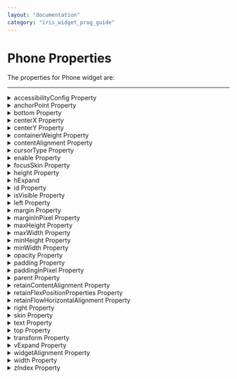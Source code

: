 ```yaml
---
layout: "documentation"
category: "iris_widget_prog_guide"
---
```

                                


Phone Properties
================

The properties for Phone widget are:

* * *


<details close markdown="block"><summary>accessibilityConfig Property</summary>

* * *

Enables you to control accessibility behavior and alternative text for the widget.

For more information on using accessibility features in your app, see the [Accessibility]({{ site.baseurl }}/docs/documentation/Iris/iris_user_guide/Content/Accessibility_Overview.html) appendix in the Volt MX IrisUser Guide.

<b>Syntax</b>

{% highlight VoltMx %}
accessibilityConfig
{% endhighlight %}

<b>Type</b>

Object

<b>Read/Write</b>

Read + Write

<b>Remarks</b>

*   The accessibilityConfig property is enabled for all the widgets which are supported under the Flex Layout.

> **_Note:_** From Volt MX Iris V9 SP2 GA version, you can provide i18n keys as values to all the attributes used inside the `accessibilityConfig` property. Values provided in the i18n keys take precedence over values provided in `a11yLabel`, `a11yValue`, and `a11yHint` fields.

The accessibilityConfig property is a JavaScript object which can contain the following key-value pairs.

  
| Key | Type | Description | ARIA Equivalent |
| --- | --- | --- | --- |
| a11yIndex | Integer with no floating or decimal number. | This is an optional parameter. Specifies the order in which the widgets are focused on a screen. | For all widgets, this parameter maps to the `aria-index`, `index`, or `taborder` properties. |
| a11yLabel | String | This is an optional parameter. Specifies alternate text to identify the widget. Generally the label should be the text that is displayed on the screen. | For all widgets, this parameter maps to the `aria-labelledby` property of ARIA in HTML. > **_Note:_** For the Image widget, this parameter maps to the **alt** attribute of ARIA in HTML. |
| a11yValue | String | This is an optional parameter. Specifies the descriptive text that explains the action associated with the widget. On the Android platform, the text specified for a11yValue is prefixed to the a11yHint. | This parameter is similar to the a11yLabel parameter. If the a11yValue is defined, the value of a11yValue is appended to the value of a11yLabel. These values are separated by a space. |
| a11yHint | String | This is an optional parameter. Specifies the descriptive text that explains the action associated with the widget. On the Android platform, the text specified for a11yValue is prefixed to the a11yHint. | For all widgets, this parameter maps to the `aria-describedby` property of ARIA in HTML. |
| a11yHidden | Boolean | This is an optional parameter. Specifies if the widget should be ignored by assistive technology. The default option is set to _false_. This option is supported on iOS 5.0 and above, Android 4.1 and above, and SPA | For all widgets, this parameter maps to the `aria-hidden` property of ARIA in HTML. |
| a11yARIA | Object | This is an optional parameter. For each widget, the key and value provided in this object are added as the attribute and value of the HTML tags respectively. Any values provided for attributes such as `aria-labelledby` and `aria-describedby` using this attribute, takes precedence over values given in `a11yLabel` and `a11yHint` fields. When a widget is provided with the following key value pair or attribute using the a11yARIA object, the tabIndex of the widget is automatically appended as zero.`{"role": "main"}``aria-label` | This parameter is only available on the Desktop Web platform. |

Android limitations

*   If the results of the concatenation of a11y fields result in an empty string, then `accessibilityConfig` is ignored and the text that is on widget is read out.
*   The soft keypad does not gain accessibility focus during the right/left swipe gesture when the keypad appears.

SPA/Desktop Web limitations

*   When `accessibilityConfig` property is configured for any widget, the `tabIndex` attribute is added automatically to the `accessibilityConfig` property.
*   The behavior of accessibility depends on the Web browser, Web browser version, Voice Over Assistant, and Voice Over Assistant version.
*   Currently SPA/Desktop web applications support only a few ARIA tags. To achieve more accessibility features, use the attribute a11yARIA. The corresponding tags will be added to the DOM as per these configurations.

<b>Example 1</b>

This example uses the button widget, but the principle remains the same for all widgets that have an accessibilityConfig property.

{% highlight VoltMx %}//This is a generic property that is applicable for various widgets.
//Here, we have shown how to use the accessibilityConfig Property for button widget.
/*You need to make a corresponding use of the accessibilityConfig property for other applicable widgets.*/

Form1.myButton.accessibilityConfig = {
    "a11yLabel": "Label",
    "a11yValue": "Value",
    "a11yHint": "Hint"    
};
{% endhighlight %}

<b>Example 2</b> 

This example uses the button widget to implement internationalization in `accessibilityConfig` property, but the principle remains the same for all widgets.

{% highlight VoltMx %}/*Sample code to implement internationalization in accessibilityConfig property in Native platform.*/

Form1.myButton.accessibilityConfig = {
    "a11yLabel": voltmx.i18n.getLocalizedString("key1")     
};  
/*Sample code to implement internationalization in accessibilityConfig property in Desktop Web platform.*/

Form1.myButton.accessibilityConfig = {
    "a11yLabel": "voltmx.i18n.getLocalizedString(\"key3\")"
};
{% endhighlight %}

<b>Platform Availability</b>

*   Available in the IDE
*   iOS, Android, SPA, and Desktop Web

* * *

</details>
<details close markdown="block"><summary>anchorPoint Property</summary>

* * *

Specifies the anchor point of the widget bounds rectangle using the widget's coordinate space.

<b>Syntax</b>

{% highlight VoltMx %}
anchorPoint
{% endhighlight %}

<b>Type</b>

JSObject

<b>Read/Write</b>

Read + Write

<b>Remarks</b>

The value for this property is a JavaScript dictionary object with the keys "x" and "y". The values for the "x" and "y" keys are floating-point numbers ranging from 0 to 1. All geometric manipulations to the widget occur about the specified point. For example, applying a rotation transform to a widget with the default anchor point causes the widget to rotate around its center.

The default value for this property is center ( {"x":0.5, "y":0.5} ), that represents the center of the widgets bounds rectangle. The behavior is undefined if the values are outside the range zero (0) to one (1).

<b>Example</b>

{% highlight VoltMx %}Form1.widget1.anchorPoint = {
    "x": 0.5,
    "y": 0.5
};
{% endhighlight %}

<b>Platform Availability</b>

*   iOS, Android, Windows, and SPA

* * *

</details>
<details close markdown="block"><summary>bottom Property</summary>

* * *

This property determines the bottom edge of the widget and is measured from the bottom bounds of the parent container.

The bottom property determines the position of the bottom edge of the widget’s bounding box. The value may be set using DP (Device Independent Pixels), Percentage, or Pixels. In freeform layout, the distance is measured from the bottom edge of the parent container. In flow-vertical layout, the value is ignored. In flow-horizontal layout, the value is ignored.

The bottom property is used only if the Height property is not provided.

<b>Syntax</b>

{% highlight VoltMx %}
bottom
{% endhighlight %}

<b>Type</b>

String

<b>Read/Write</b>

Read + Write

<b>Remarks</b>

The property determines the bottom edge of the widget and is measured from the bottom bounds of the parent container.

If the layoutType is set as voltmx.flex.FLOW\_VERTICAL, the bottom property is measured from the top edge of bottom sibling widget. The vertical space between two widgets is measured from bottom of the top sibling widget and the top of the bottom sibling widget.

<b>Example</b>

{% highlight VoltMx %}//Sample code to set the bottom property for widgets by using DP, Percentage and Pixels.
frmHome.widgetID.bottom = "50dp";

frmHome.widgetID.bottom = "10%";

frmHome.widgetID.bottom = "10px";
{% endhighlight %}

<b>Platform Availability</b>

*   Available in the IDE
*   iOS, Android, Windows, SPA , and Desktop Web

* * *

</details>
<details close markdown="block"><summary>centerX Property</summary>

* * *

This property determines the center of a widget measured from the left bounds of the parent container.

The centerX property determines the horizontal center of the widget’s bounding box. The value may be set using DP (Device Independent Pixels), Percentage, or Pixels. In freeform layout, the distance is measured from the left edge of the parent container. In flow-vertical layout, the distance is measured from the left edge of the parent container. In flow-horizontal layout, the distance is measured from the right edge of the previous sibling widget in the hierarchy.

<b>Syntax</b>

{% highlight VoltMx %}
centerX
{% endhighlight %}

<b>Type</b>

String

<b>Read/Write</b>

Read + Write

<b>Remarks</b>

If the layoutType is set as voltmx.flex.FLOW\_HORIZONTAL, the centerX property is measured from right edge of the left sibling widget.

<b>Example</b>

{% highlight VoltMx %}//Sample code to set the centerX property for widgets by using DP, Percentage and Pixels.
frmHome.widgetID.centerX = "50dp";

frmHome.widgetID.centerX = "10%";

frmHome.widgetID.centerX = "10px";
{% endhighlight %}

<b>Platform Availability</b>

*   Available in the IDE
*   iOS, Android, Windows, SPA, and Desktop Web

* * *

</details>
<details close markdown="block"><summary>centerY Property</summary>

* * *

This property determines the center of a widget measured from the top bounds of the parent container.

The centerY property determines the vertical center of the widget’s bounding box. The value may be set using DP (Device Independent Pixels), Percentage, or Pixels. In freeform layout, the distance is measured from the top edge of the parent container. In flow-horizontal layout, the distance is measured from the top edge of the parent container. In flow-vertical layout, the distance is measured from the bottom edge of the previous sibling widget in the hierarchy.

<b>Syntax</b>

{% highlight VoltMx %}
centerY
{% endhighlight %}

<b>Type</b>

String

<b>Read/Write</b>

Read + Write

<b>Remarks</b>

If the layoutType is set as voltmx.flex.FLOW\_VERTICAL, the centerY property is measured from bottom edge of the top sibling widget.

<b>Example</b>

{% highlight VoltMx %}//Sample code to set the centerY property for widgets by using DP, Percentage and Pixels.
frmHome.widgetID.centerY = "50dp";

frmHome.widgetID.centerY = "10%";

frmHome.widgetID.centerY = "10px";
{% endhighlight %}

<b>Platform Availability</b>

*   Available in the IDE
*   iOS, Android, Windows, SPA, and Desktop Web

* * *

</details>
<details close markdown="block"><summary>containerWeight Property</summary>

* * *

Specifies the percentage of the parent width that should allocated to the widget. The parent widget space is distributed to its child widgets based on this weight factor. All its child widgets should sum up to 100% of width except when placed in _voltmx.ui.ScrollBox_.

<b>Syntax</b>

{% highlight VoltMx %}
containerWeight
{% endhighlight %}

<b>Type</b>

Number ( less than 100)

<b>Read/Write</b>

Read + Write

<b>Example</b>

{% highlight VoltMx %}//Writing containerWeight of flexScroll widget
Form1.flxScroll.containerWeight = 100; //This might work because of backward compatibility

//Creating the video widget.
var video = new voltmx.ui.Video(videoBasic, videoLayout, {});

//Reading containerWeight of a video widget
voltmx.print("Video containerWeight is ::" + video.containerWeight);
{% endhighlight %}

<b>Platform Availability</b>

Available on all platforms except on Desktop Web, Windows

* * *

</details>
<details close markdown="block"><summary>contentAlignment Property</summary>

* * *

Specifies the alignment of the text on the Phone with respect to its boundaries.

<b>Syntax</b>

{% highlight VoltMx %}
contentAlignment
{% endhighlight %}


<b>Type</b>

Number

<b>Read/Write</b>

Read + Write

<b>Remarks</b>

A default value CONTENT\_ALIGN\_CENTER is assigned for all platforms. To choose another alignment, click the drop-down arrow and select the desired alignment. However, to change the default value on a particular platform, select the button next to the drop-down and select respective platform and choose the value.

**Default:**_CONTENT\_ALIGN\_CENTER_ (the default value for all platforms is center; content is aligned at the center of the widget)

The following are the available options:

*   CONTENT\_ALIGN\_TOP\_LEFT - Specifies the text should align at top left corner of the widget.
*   CONTENT\_ALIGN\_TOP\_CENTER - Specifies the text should align at top center of the widget.
*   CONTENT\_ALIGN\_TOP\_RIGHT- Specifies the text should align at top right of the widget.
*   CONTENT\_ALIGN\_MIDDLE\_LEFT- Specifies the text should align at middle left of the widget.
*   CONTENT\_ALIGN\_CENTER- Specifies the text should align at center of the widget.
*   CONTENT\_ALIGN\_MIDDLE\_RIGHT- Specifies the text should align at middle right of the widget.
*   CONTENT\_ALIGN\_BOTTOM\_LEFT- Specifies the text should align at bottom left of the widget.
*   CONTENT\_ALIGN\_BOTTOM\_CENTER- Specifies the text should align at bottom center of the widget.
*   CONTENT\_ALIGN\_BOTTOM\_RIGHT - Specifies the text should align at bottom right of the widget.

<b>Examples</b>

{% highlight VoltMx %}//Sample code to set the contentAlignment property of a Phone widget.  
  
frmPhone.myPhone.contentAlignment=constants.CONTENT_ALIGN_CENTER;
{% endhighlight %}

<b>Platform Availability</b>

Available in the IDE

Available on all platforms except on Desktop Web and Windows platforms.

* * *

</details>
<details close markdown="block"><summary>cursorType Property</summary>

* * *

In Desktop Web applications, when you hover the mouse over any widget, a mouse pointer appears. Using the cursorType property in Iris, you can specify the type of the mouse pointer.

<b>Syntax</b>

{% highlight VoltMx %}
cursorType
{% endhighlight %}

<b>Type</b>

String.

You must provide valid CSS cursor value such as wait, grab, help, etc. to the cursorType property.

<b>Read/Write</b>

Read + Write

<b>Remarks</b>

To add the `cursorType` property using Volt MX Iris in a Desktop Web application, follow these steps.

1.  In Volt MX Iris, open the Desktop Web application. From the **Project** explorer, expand **Responsive Web/ Desktop**\> **Forms** and select the form to which you need to make the changes.
2.  On the canvas, select the widget for which you want to specify the cursor type. For example, button.
3.  From the **Properties** panel, navigate to the **Skin** tab > **Hover Skin** tab.  
    You will find that the details of the hover skin is not enabled here.
4.  Check the **Enable** option to add a hover skin to your widget.  
    The details and configurations of the hover skin is enabled.
5.  Under the **General** section, for the Platform option, click the ellipsis icon.  
    The **Fork Skin** window appears.
6.  In the **Fork Skin** window, for **Desktop**, check under **HTML5 SPA**.
7.  Click **Ok**. You have successfully forked your hover skin for Desktop Web application.  
    You can see that the **Cursor Type** property has been added under the **General** section.
8.  Select a value from the drop-down list to set the **Cursor Type** for the widget.

<b>Example</b>

{% highlight VoltMx %} //This is a generic property and is applicable for many widgets.  
  
/*The example provided is for the Button widget. Make the required changes in the example while using other widgets.*/
  
frmButton.myButton.cursorType = "wait";

{% endhighlight %}

<b>Platform Availability</b>

*   Available in IDE
*   Desktop Web

* * *

</details>
<details close markdown="block"><summary>enable Property</summary>

* * *

The `enable` property is used to control the actionability of the widgets. In a scenario where you want to display a widget but not invoke any action on the widget, configure the `enable` property to false to achieve it.

This is a constructor level property and applicable for all widgets in Volt MX Iris.

<b>Syntax</b>

{% highlight VoltMx %}
enable
{% endhighlight %}


<b>Type</b>

Boolean

<b>Read/Write</b>

Read + Write

<b>Remarks</b>

The default value of this property is true.

When `enable` property is configured to true, the action associated with a widget can be invoked by the user in the application.

When `enable` property is configured to false, the action associated with a widget cannot be invoked by the user in the application.

<b>Example</b>

{% highlight VoltMx %}//This is a generic property and is applicable for many widgets.  
  
/*The example provided is for the Button widget. Make the changes required in the example while using other widgets.*/
  
frmButton.myBtn.enable= true;
{% endhighlight %}

<b>Platform Availability</b>

*   Android, iOS, Windows, SPA, and Desktop web

 

* * *

</details>
<details close markdown="block"><summary>focusSkin Property</summary>

* * *

Specifies the look and feel of the Phone when in focus.

<b>Syntax</b>

{% highlight VoltMx %}
focusSkin
{% endhighlight %}

<b>Type</b>

String

<b>Read/Write</b>

Read + Write  

<b>Example</b>

{% highlight VoltMx %}//Sample code to set the focusSkin property of a Phone widget.  
  
frmPhone.myPhone.focusSkin="PhoneFSkin";
{% endhighlight %}

<b>Platform Availability</b>

Available in the IDE

Available on all platforms except on Desktop Web and Windows platforms.

* * *

</details>
<details close markdown="block"><summary>height Property</summary>

* * *

It determines the height of the widget and measured along the y-axis.

The height property determines the height of the widget’s bounding box. The value may be set using DP (Device Independent Pixels), Percentage, or Pixels. For supported widgets, the height may be derived from either the widget or container’s contents by setting the height to “preferred”.

<b>Syntax</b>

{% highlight VoltMx %}
height
{% endhighlight %}

<b>Type</b>

Number, String, and Constant

<b>Read/Write</b>

Read + Write

<b>Remarks</b>

Following are the available measurement options:

*   %: Specifies the values in percentage relative to the parent dimensions.
*   px: Specifies the values in terms of device hardware pixels.
*   dp: Specifies the values in terms of device independent pixels.
*   default: Specifies the default value of the widget.
*   voltmx.flex.USE\_PREFERED\_SIZE: When this option is specified, the layout uses preferred height of the widget as height and preferred size of the widget is determined by the widget and may varies between platforms.

**Example**

{% highlight VoltMx %}/*Sample code to set the height property for a Phone widget by using DP, Percentage and Pixels.*/
frmPhone.myPhone.height="50dp";

frmPhone.myPhone.height="10%";

frmPhone.myPhone.height="10px";

{% endhighlight %}

<b>Platform Availability</b>

*   Available in the IDE
*   iOS
*   Android
*   Windows
*   SPA

* * *

</details>
<details close markdown="block"><summary>hExpand</summary>

* * *

Specifies if the widget should occupy all the width available to it.

<b>Syntax</b>

{% highlight VoltMx %}
hExpand
{% endhighlight %}

<b>Type</b>

Boolean

Read / Write

No

<b>Remarks</b>

Mobile Web does not support the Expand property. This is because a widget in a Mobile Web cannot expand or contract based on the neighboring widget (default behavior of a widget in a Mobile Web).

The default value for this property is true.

If set to _false,_ the widget occupies the preferred width. The preferred width of a widget is the sum of its contents width, padding and margin.

If set to _true,_ the widget ensures that the entire width available to it, is occupied.

![Widget when the Expand horizontal is set to true ](Resources/Images/Expand_Horizontal.png)

<b>Example</b>

{% highlight VoltMx %}//Sample code to set the hExpand property for a Phone widget.
frmPhone.myPhone.hExpand=true;
{% endhighlight %}

<b>Platform Availability</b>

Available in the IDE

Available on all platforms except on Desktop Web, SPA, and Windows platforms.

* * *

</details>
<details close markdown="block"><summary>id Property</summary>

* * *

id is a unique identifier of a widget consisting of alpha numeric characters. Every widget should have a unique id within a Form.

<b>Syntax</b>

{% highlight VoltMx %}
id
{% endhighlight %}

<b>Type</b>

String

<b>Read/Write</b>

Read only

<b>Example</b>

Setting the id property on widget creation.

{% highlight VoltMx %}var phone1 = new voltmx.ui.Phone({
    "id": "myPhone",
    "top": "19dp",
    "width": "200dp",
    "height": "150dp",
    "right": "23dp",
    "zIndex": 1,
    "isVisible": true,
    "clipBounds": true
});
{% endhighlight %}

<b>Platform Availability</b>

Available in the IDE

Available on all platforms

* * *

</details>
<details close markdown="block"><summary>isVisible Property</summary>

* * *

This property controls the visibility of a widget on the form.

<b>Syntax</b>

{% highlight VoltMx %}
isVisible
{% endhighlight %}

<b>Type</b>

Boolean

<b>Read/Write</b>

Read + Write

<b>Remarks</b>

The default value for this property true.

If set to _false,_ the widget is not displayed.

If set to _true,_ the widget is displayed.

In addition, the visibility of the widget can be controlled using the setVisibility method.

This property is not applicable if the widget is placed in a [Segment](Segment.html). When the widget is placed in a Segment, the _Visibility_ of the widget is controlled by the data property of the segment.  

<b>Example</b>

{% highlight VoltMx %}//Sample code to set the isVisible property for a Phone widget.
frmPhone.myPhone.isVisible=true;
{% endhighlight %}

<b>Platform Availability</b>

Available in the IDE

Available on all platforms except on Desktop Web and Windows platforms.

* * *

</details>
<details close markdown="block"><summary>left Property</summary>

* * *

This property determines the lower left corner edge of the widget and is measured from the left bounds of the parent container.

The left property determines the position of the left edge of the widget’s bounding box. The value may be set using DP (Device Independent Pixels), Percentage, or Pixels. In freeform layout, the distance is measured from the left edge of the parent container. In flow-vertical layout, the distance is measured from the left edge of the parent container. In flow-horizontal layout, the distance is measured from the right edge of the previous sibling widget in the hierarchy.

<b>Syntax</b>

{% highlight VoltMx %}
left
{% endhighlight %}


<b>Type</b>

String

<b>Read/Write</b>

Read + Write

<b>Remarks</b>

If the layoutType is set as voltmx.flex.FLOW\_HORIZONTAL, the left property is measured from right edge of the left sibling widget.

<b>Example</b>

{% highlight VoltMx %}//Sample code to set the left property for widgets by using DP, Percentage and Pixels.
frmHome.widgetID.left = "50dp";

frmHome.widgetID.left = "10%";

frmHome.widgetID.left = "10px";
{% endhighlight %}

<b>Platform Availability</b>

*   Available in the IDE
*   iOS, Android, Windows, SPA, and Desktop Web

* * *

</details>
<details close markdown="block"><summary>margin Property</summary>

* * *

Defines the space around a widget. You can use this option to define the left, top, right, and bottom distance between the widget and the next widget.

<b>Syntax</b>

{% highlight VoltMx %}
margin
{% endhighlight %}

<b>Type</b>

Array of numbers

<b>Read/Write</b>

Read + Write

<b>Remarks</b>

To define the margin values for a platform, click the (![](Resources/Images/clicktoedit.png)) button against the property to open the _Margin_ screen. Select the checkbox against the platform for which you want to define the margins and enter the top, left, right, and bottom margin values.

If you want to use the margin values set for a platform across other platforms, you can click the _Apply To_ button and select the platforms on which you want the margin values to be applied.

The following image illustrates the window to define the margins for platforms:

The following image illustrates a widget with a defined margin:

![](Resources/Images/Margin.png)

<b>Example</b>

{% highlight VoltMx %}//Sample code to set the margin property for a Phone widget.
frmPhone.myPhone.margin=[5, 5, 5, 5];
{% endhighlight %}

<b>Platform Availability</b>

Available in the IDE

Available on all platforms except on Desktop Web and Windows platforms.

* * *

</details>
<details close markdown="block"><summary>marginInPixel Property</summary>

* * *

Indicates if the margin is to be applied in pixels or in percentage.

<b>Syntax</b>

{% highlight VoltMx %}
marginInPixel
{% endhighlight %}


<b>Type</b>

Boolean

<b>Read/Write</b>

No

<b>Example</b>

{% highlight VoltMx %}//Sample code to set the marginInPixel property for a Phone widget.
frmPhone.myPhone.marginInPixel=true;
{% endhighlight %}

<b>Platform Availability</b>

Available in the IDE

Available on all platforms except Windows

* * *

</details>
<details close markdown="block"><summary>maxHeight Property</summary>

* * *

This property specifies the maximum height of the widget and is applicable only when the height property is not specified.

The maxHeight property determines the maximum height of the widget’s bounding box. The value may be set using DP (Device Independent Pixels), Percentage, or Pixels. The maxHeight value overrides the preferred, or “autogrow” height, if the maxHeight is less than the derived content height of the widget.

<b>Syntax</b>

{% highlight VoltMx %}
maxHeight
{% endhighlight %}

<b>Type</b>

Number

<b>Read/Write</b>

Read + Write

<b>Example</b>

{% highlight VoltMx %}//Sample code to set the maxHeight property for widgets by using DP, Percentage and Pixels.
frmHome.widgetID.maxHeight = "50dp";

frmHome.widgetID.maxHeight = "10%";

frmHome.widgetID.maxHeight = "10px";
{% endhighlight %}

<b>Platform Availability</b>

*   Available in the IDE
*   iOS, Android, Windows, SPA, and Desktop Web

* * *

</details>
<details close markdown="block"><summary>maxWidth Property</summary>

* * *

This property specifies the maximum width of the widget and is applicable only when the width property is not specified.

The Width property determines the maximum width of the widget’s bounding box. The value may be set using DP (Device Independent Pixels), Percentage, or Pixels. The maxWidth value overrides the preferred, or “autogrow” width, if the maxWidth is less than the derived content width of the widget.

<b>Syntax</b>

{% highlight VoltMx %}
maxWidth
{% endhighlight %}

<b>Type</b>

Number

<b>Read/Write</b>

Read + Write

<b>Example</b>

{% highlight VoltMx %}//Sample code to set the maxWidth property for widgets by using DP, Percentage and Pixels.
frmHome.widgetID.maxWidth = "50dp";

frmHome.widgetID.maxWidth = "10%";

frmHome.widgetID.maxWidth = "10px";
{% endhighlight %}

<b>Platform Availability</b>

*   Available in the IDE
*   iOS, Android, Windows, SPA, and Desktop Web

* * *

</details>
<details close markdown="block"><summary>minHeight Property</summary>

* * *

This property specifies the minimum height of the widget and is applicable only when the height property is not specified.

The minHeight property determines the minimum height of the widget’s bounding box. The value may be set using DP (Device Independent Pixels), Percentage, or Pixels. The minHeight value overrides the preferred, or “autogrow” height, if the minHeight is larger than the derived content height of the widget.

<b>Syntax</b>

{% highlight VoltMx %}
minHeight
{% endhighlight %}

<b>Type</b>

Number

<b>Read/Write</b>

Read + Write

<b>Example</b>

{% highlight VoltMx %}//Sample code to set the minHeight property for widgets by using DP, Percentage and Pixels.
frmHome.widgetID.minHeight = "50dp";

frmHome.widgetID.minHeight = "10%";

frmHome.widgetID.minHeight = "10px";
{% endhighlight %}

<b>Platform Availability</b>

*   Available in the IDE
*   iOS, Android, Windows, SPA, and Desktop Web

* * *

</details>
<details close markdown="block"><summary>minWidth Property</summary>

* * *

This property specifies the minimum width of the widget and is applicable only when the width property is not specified.

The minWidth property determines the minimum width of the widget’s bounding box. The value may be set using DP (Device Independent Pixels), Percentage, or Pixels. The minWidth value overrides the preferred, or “autogrow” width, if the minWidth is larger than the derived content width of the widget.

<b>Syntax</b>

{% highlight VoltMx %}
minWidth
{% endhighlight %}

<b>Type</b>

Number

<b>Read/Write</b>

Read only

<b>Example</b>

{% highlight VoltMx %}//Sample code to set the minWidth property for widgets by using DP, Percentage and Pixels.
frmHome.widgetID.minWidth = "50dp";

frmHome.widgetID.minWidth = "10%";

frmHome.widgetID.minWidth = "10px";
{% endhighlight %}

<b>Platform Availability</b>

*   Available in the IDE
*   iOS, Android, Windows, SPA, and Desktop Web

* * *

</details>
<details close markdown="block"><summary>opacity Property</summary>

* * *

Specifies the opacity of the widget. The value of this property must be in the range 0.0 (transparent) to 1.0 (opaque). Any values outside this range are fixed to the nearest minimum or maximum value.

Specifies the opacity of the widget. Valid opacity values range from 0.0 (transparent), to 1.0 (opaque). Values set to less than zero will default to zero. Values more than 1.0 will default to 1. Interaction events set on a transparent widget will still be fired. To disable the events, also set the “isVisible” property to “false”.

<b>Syntax</b>

{% highlight VoltMx %}
opacity
{% endhighlight %}

<b>Type</b>

Number

<b>Read/Write</b>

Read + Write

<b>Remarks</b>

> **_Note:_** This property has more priority compared to the values coming from the configured skin.

<b>Example</b>

{% highlight VoltMx %}//Sample code to make the widget transparent by using the opacity property.
frmHome.widgetID.opacity = 0;

//Sample code to make the widget opaque by using the opacity property.
frmHome.widgetID.opacity = 1;
{% endhighlight %}

<b>Platform Availability</b>

*   Not available in the IDE.
*   iOS, Android, Windows, SPA, and Desktop Web

* * *

</details>
<details close markdown="block"><summary>padding Property</summary>

* * *

Defines the space between the content of the widget and the widget boundaries. You can use this option to define the top, left, right, and bottom distance between the widget content and the widget boundary.

<b>Syntax</b>

{% highlight VoltMx %}
padding
{% endhighlight %}

<b>Type</b>

Array of Numbers

<b>Read/Write</b>

Read + Write

<b>Remarks</b>

To define the padding values for a platform, click the (![](Resources/Images/clicktoedit.png)) button against the property to open the _Padding_ screen. Select the checkbox against the platform for which you want to define the padding's and enter the top, left, right, and bottom padding values.

If you want to use the padding values set for a platform across other platforms, you can click the _Apply To_ button and select the platforms on which you want the padding values to be applied.

If no skin is applied to a Call, then Padding is not supported on iPhone. This is due to iOS Safari browser limitation. If you want the padding to be applied, apply a skin to the widget and then apply padding.

The following image illustrates the window to define the padding's for platforms:

![](Resources/Images/Padding.png)

<b>Example</b>

{% highlight VoltMx %}//Sample code to set the padding property for a Phone widget.
frmPhone.myPhone.padding=[5, 5, 5, 5];
{% endhighlight %}

<b>Platform Availability</b>

Available in the IDE

Available on all platforms except on Desktop Web and Windows platforms.

* * *

</details>
<details close markdown="block"><summary>paddingInPixel Property</summary>

* * *

Indicates if the padding is to be applied in pixels or in percentage.

<b>Syntax</b>

{% highlight VoltMx %}
paddingInPixel
{% endhighlight %}

<b>Type</b>

Boolean

<b>Read/Write</b>

No

<b>Remarks</b>

The default value for this property is false.

If set to _true,_ the padding is applied in pixels.

If set to _false,_ the padding is applied as set in [padding](#padding) property.

This property can be set to _true_ or _false_ only for iPhone, iPad, and Android. On other platforms this property does not give any results even when set to _true_.

For backward compatibility on older projects, this property is will be made _true_ for iPhone, iPad, and Android and for other platforms it will be _false_.

<b>Example</b>

{% highlight VoltMx %}//Sample code to set the paddingInPixel property for a Phone widget.
frmPhone.myPhone.paddingInPixel=true;
{% endhighlight %}

<b>Platform Availability</b>

Available in the IDE

Available on all platforms except on Desktop Web and Windows platforms.

* * *

</details>
<details close markdown="block"><summary>parent Property</summary>

* * *

Helps you access the parent of the widget. If the widget is not part of the widget hierarchy, the parent property returns null.

<b>Syntax</b>

{% highlight VoltMx %}
parent
{% endhighlight %}

<b>Read/Write</b>

Read only

<b>Remarks</b>

> **_Note:_** The property works for all the widgets inside a FlexForm, FlexContainer or FlexScrollContainer.

<b>Example</b>

{% highlight VoltMx %}function func() {

    voltmx.print("The parent of the widget" + JSON.stringify(Form1.widgetID.parent));

}
{% endhighlight %}

<b>Platform Availability</b>

*   Not available in the IDE
*   iOS, Android, Windows, SPA, and Desktop Web

* * *

</details>
<details close markdown="block"><summary>retainContentAlignment Property</summary>

* * *

This property is used to retain the content alignment property value, as it was defined.

> **_Note:_** Locale-level configurations take priority when invalid values are given to this property, or if it is not defined.

The mirroring widget layout properties should be defined as follows.

{% highlight VoltMx %}function getIsFlexPositionalShouldMirror(widgetRetainFlexPositionPropertiesValue) {
    return (isI18nLayoutConfigEnabled &&
    localeLayoutConfig[defaultLocale]
    ["mirrorFlexPositionalProperties"] == true &&
    !widgetRetainFlexPositionPropertiesValue);
}
{% endhighlight %}

The following table illustrates how widgets consider Local flag and Widget flag values.

  
| Properties | Local Flag Value | Widget Flag Value | Action |
| --- | --- | --- | --- |
| Mirror/retain FlexPositionProperties | true | true | Use the designed layout from widget for all locales. Widget layout overrides everything else. |
| Mirror/retain FlexPositionProperties | true | false | Use Mirror FlexPositionProperties since locale-level Mirror is true. |
| Mirror/retain FlexPositionProperties | true | not specified | Use Mirror FlexPositionProperties since locale-level Mirror is true. |
| Mirror/retain FlexPositionProperties | false | true | Use the designed layout from widget for all locales. Widget layout overrides everything else. |
| Mirror/retain FlexPositionProperties | false | false | Use the Design/Model-specific default layout. |
| Mirror/retain FlexPositionProperties | false | not specified | Use the Design/Model-specific default layout. |
| Mirror/retain FlexPositionProperties | not specified | true | Use the designed layout from widget for all locales. Widget layout overrides everything else. |
| Mirror/retain FlexPositionProperties | not specified | false | Use the Design/Model-specific default layout. |
| Mirror/retain FlexPositionProperties | not specified | not specified | Use the Design/Model-specific default layout. |

<b>Syntax</b>

{% highlight VoltMx %}
retainContentAlignment
{% endhighlight %}

<b>Type</b>

Boolean

<b>Read/Write</b>

No (only during widget-construction time)

<b>Example</b>

{% highlight VoltMx %}//This is a generic property that is applicable for various widgets.
//Here, we have shown how to use the retainContentAlignment property for Button widget.
/*You need to make a corresponding use of the 
retainContentAlignment property for other applicable widgets.*/
var btn = new voltmx.ui.Button({
    "focusSkin": "defBtnFocus",
    "height": "50dp",
    "id": "myButton",
    "isVisible": true,
    "left": "0dp",
    "skin": "defBtnNormal",
    "text": "text always from top left",
    "top": "0dp",
    "width": "260dp",
    "zIndex": 1
}, {
    "contentAlignment": constants.CONTENT_ALIGN_TOP_LEFT,
    "displayText": true,
    "padding": [0, 0, 0, 0],
    "paddingInPixel": false,
    "retainFlexPositionProperties": false,
    "retainContentAlignment": true
}, {});
{% endhighlight %}

<b>Platform Availability</b>

*   Available in IDE
*   Windows, iOS, Android, and SPA

* * *

</details>
<details close markdown="block"><summary>retainFlexPositionProperties Property</summary>

* * *

This property is used to retain flex positional property values as they were defined. The flex positional properties are left, right, and padding.

> **_Note:_** Locale-level configurations take priority when invalid values are given to this property, or if it is not defined.

The mirroring widget layout properties should be defined as follows.

{% highlight VoltMx %}function getIsFlexPositionalShouldMirror(widgetRetainFlexPositionPropertiesValue) {
    return (isI18nLayoutConfigEnabled &&
    localeLayoutConfig[defaultLocale]
    ["mirrorFlexPositionalProperties"] == true &&
    !widgetRetainFlexPositionPropertiesValue);
}
{% endhighlight %}

The following table illustrates how widgets consider Local flag and Widget flag values.

  
| Properties | Local Flag Value | Widget Flag Value | Action |
| --- | --- | --- | --- |
| Mirror/retain FlexPositionProperties | true | true | Use the designed layout from widget for all locales. Widget layout overrides everything else. |
| Mirror/retain FlexPositionProperties | true | false | Use Mirror FlexPositionProperties since locale-level Mirror is true. |
| Mirror/retain FlexPositionProperties | true | not specified | Use Mirror FlexPositionProperties since locale-level Mirror is true. |
| Mirror/retain FlexPositionProperties | false | true | Use the designed layout from widget for all locales. Widget layout overrides everything else. |
| Mirror/retain FlexPositionProperties | false | false | Use the Design/Model-specific default layout. |
| Mirror/retain FlexPositionProperties | false | not specified | Use the Design/Model-specific default layout. |
| Mirror/retain FlexPositionProperties | not specified | true | Use the designed layout from widget for all locales. Widget layout overrides everything else. |
| Mirror/retain FlexPositionProperties | not specified | false | Use the Design/Model-specific default layout. |
| Mirror/retain FlexPositionProperties | not specified | not specified | Use the Design/Model-specific default layout. |

<b>Syntax</b>

{% highlight VoltMx %}
retainFlexPositionProperties
{% endhighlight %}


<b>Type</b>

Boolean

<b>Read/Write</b>

No (only during widget-construction time)

<b>Example</b>

{% highlight VoltMx %}//This is a generic property that is applicable for various widgets.
//Here, we have shown how to use the retainFlexPositionProperties property for Button widget.
/*You need to make a corresponding use of the 
retainFlexPositionProperties property for other applicable widgets.*/
var btn = new voltmx.ui.Button({
    "focusSkin": "defBtnFocus",
    "height": "50dp",
    "id": "myButton",
    "isVisible": true,
    "left": "0dp",
    "skin": "defBtnNormal",
    "text": "always left",
    "top": "0dp",
    "width": "260dp",
    "zIndex": 1
}, {
    "contentAlignment": constants.CONTENT_ALIGN_CENTER,
    "displayText": true,
    "padding": [0, 0, 0, 0],
    "paddingInPixel": false,
    "retainFlexPositionProperties": true,
    "retainContentAlignment": false
}, {});
{% endhighlight %}

<b>Platform Availability</b>

*   Available in IDE
*   Windows, iOS, Android, and SPA

* * *

</details>
<details close markdown="block"><summary>retainFlowHorizontalAlignment Property</summary>

* * *

This property is used to convert Flow Horizontal Left to Flow Horizontal Right.

> **_Note:_** Locale-level configurations take priority when invalid values are given to this property, or if it is not defined.

The mirroring widget layout properties should be defined as follows.

{% highlight VoltMx %}function getIsFlexPositionalShouldMirror(widgetRetainFlexPositionPropertiesValue) {
    return (isI18nLayoutConfigEnabled &&
    localeLayoutConfig[defaultLocale]
    ["mirrorFlexPositionalProperties"] == true &&
    !widgetRetainFlexPositionPropertiesValue);
}
{% endhighlight %}

The following table illustrates how widgets consider Local flag and Widget flag values.

  
| Properties | Local Flag Value | Widget Flag Value | Action |
| --- | --- | --- | --- |
| Mirror/retain FlexPositionProperties | true | true | Use the designed layout from widget for all locales. Widget layout overrides everything else. |
| Mirror/retain FlexPositionProperties | true | false | Use Mirror FlexPositionProperties since locale-level Mirror is true. |
| Mirror/retain FlexPositionProperties | true | not specified | Use Mirror FlexPositionProperties since locale-level Mirror is true. |
| Mirror/retain FlexPositionProperties | false | true | Use the designed layout from widget for all locales. Widget layout overrides everything else. |
| Mirror/retain FlexPositionProperties | false | false | Use the Design/Model-specific default layout. |
| Mirror/retain FlexPositionProperties | false | not specified | Use the Design/Model-specific default layout. |
| Mirror/retain FlexPositionProperties | not specified | true | Use the designed layout from widget for all locales. Widget layout overrides everything else. |
| Mirror/retain FlexPositionProperties | not specified | false | Use the Design/Model-specific default layout. |
| Mirror/retain FlexPositionProperties | not specified | not specified | Use the Design/Model-specific default layout. |

<b>Syntax</b>

{% highlight VoltMx %}
retainFlowHorizontalAlignment
{% endhighlight %}

<b>Type</b>

Boolean

<b>Read/Write</b>

No (only during widget-construction time)

<b>Example</b>

{% highlight VoltMx %}//This is a generic property that is applicable for various widgets.
//Here, we have shown how to use the retainFlowHorizontalAlignment property for Button widget.
/*You need to make a corresponding use of the 
retainFlowHorizontalAlignment property for other applicable widgets. */
var btn = new voltmx.ui.Button({
 "focusSkin": "defBtnFocus",
 "height": "50dp",
 "id": "myButton",
 "isVisible": true,
 "left": "0dp",
 "skin": "defBtnNormal",
 "text": "always left",
 "top": "0dp",
 "width": "260dp",
 "zIndex": 1
}, {
 "contentAlignment": constants.CONTENT_ALIGN_CENTER,
 "displayText": true,
 "padding": [0, 0, 0, 0],
 "paddingInPixel": false,
 "retainFlexPositionProperties": true,
 "retainContentAlignment": false,
 "retainFlowHorizontalAlignment ": false
}, {});
{% endhighlight %}

<b>Platform Availability</b>

*   Available in IDE
*   Windows, iOS, Android, and SPA

* * *

</details>
<details close markdown="block"><summary>right Property</summary>

* * *

This property determines the lower right corner of the widget and is measured from the right bounds of the parent container.

The right property determines the position of the right edge of the widget’s bounding box. The value may be set using DP (Device Independent Pixels), Percentage, or Pixels. In freeform layout, the distance is measured from the left edge of the parent container. In flow-vertical layout, value is ignored. In flow-horizontal layout, the value is ignored.

The right property is used only if the width property is not provided.

<b>Syntax</b>

{% highlight VoltMx %}
right
{% endhighlight %}


<b>Type</b>

String

<b>Read/Write</b>

Read + Write

<b>Remarks</b>

If the layoutType is set as voltmx.flex.FLOW\_HORIZONTAL, the right property is measured from left edge of the right sibling widget. The horizontal space between two widgets is measured from right of the left sibling widget and left of the right sibling widget.

<b>Example</b>

{% highlight VoltMx %}//Sample code to set the right property for widgets by using DP, Percentage and Pixels.
frmHome.widgetID.right = "50dp";

frmHome.widgetID.right = "10%";

frmHome.widgetID.right = "10px";
{% endhighlight %}

<b>Platform Availability</b>

*   Available in the IDE
*   iOS, Android, Windows, SPA, and Desktop Web

* * *

</details>
<details close markdown="block"><summary>skin Property</summary>

* * *

Specifies the look and feel of the Phone when not in focus.

<b>Syntax</b>

{% highlight VoltMx %}
skin
{% endhighlight %}

<b>Type</b>

String

<b>Read/Write</b>

Read + Write

<b>Example</b>

{% highlight VoltMx %}//Sample code to set the skin property for a Phone widget.
frmPhone.myPhone.skin="PhoneSkin";
{% endhighlight %}

<b>Platform Availability</b>

Available in the IDE

Available on all platforms except on Desktop Web and Windows platforms.

* * *

</details>
<details close markdown="block"><summary>text Property</summary>

* * *

Specifies a general or descriptive text for the Phone widget.

<b>Syntax</b>

{% highlight VoltMx %}
text
{% endhighlight %}


<b>Type</b>

String

<b>Read/Write</b>

Read + Write

<b>Example</b>

{% highlight VoltMx %}//Sample code to set the text property for a Phone widget.
frmPhone.myPhone.text="Call reservation";
{% endhighlight %}

<b>Platform Availability</b>

Available in the IDE

Available on all platforms except on Desktop Web and Windows platforms.

* * *

</details>
<details close markdown="block"><summary>top Property</summary>

* * *

This property determines the top edge of the widget and measured from the top bounds of the parent container.

The top property determines the position of the top edge of the widget’s bounding box. The value may be set using DP (Device Independent Pixels), Percentage, or Pixels. In freeform layout, the distance is measured from the top edge of the parent container. In flow-vertical layout, the distance is measured from the bottom edge of the previous sibling widget in the hierarchy. In flow-horizontal layout, the distance is measured from the left edge of the parent container.

<b>Syntax</b>

{% highlight VoltMx %}
top
{% endhighlight %}

<b>Type</b>

String

<b>Read/Write</b>

Read + Write

<b>Remarks</b>

If the layoutType is set as voltmx.flex.FLOW\_VERTICAL, the top property is measured from the bottom edge of the top sibling widget. The vertical space between two widgets is measured from bottom of the top sibling widget and top of the bottom sibling widget.

<b>Example</b>

{% highlight VoltMx %}//Sample code to set the top property for widgets by using DP, Percentage and Pixels.
frmHome.widgetID.top = "50dp";

frmHome.widgetID.top = "10%";

frmHome.widgetID.top = "10px";
{% endhighlight %}

<b>Platform Availability</b>

*   Available in the IDE
*   iOS, Android, Windows, SPA, and Desktop Web

* * *

</details>
<details close markdown="block"><summary>transform Property</summary>

* * *

Contains an animation transformation that can be used to animate the widget.

<b>Syntax</b>

{% highlight VoltMx %}
transform
{% endhighlight %}

<b>Type</b>

JSObject

<b>Read/Write</b>

Read + Write

<b>Remarks</b>

This property is set to the identify transform by default. Any transformations applied to the widget occur relative to the widget's anchor point. The transformation contained in this property must be created using the [voltmx.ui.makeAffineTransform]({{ site.baseurl }}/docs/documentation/Iris/iris_api_dev_guide/content/voltmx.ui_functions.html#makeAffi) function.

<b>Example</b>

This example uses the button widget, but the principle remains the same for all widgets that have a transform property.

{% highlight VoltMx %}//Animation sample
var newTransform = voltmx.ui.makeAffineTransform();
newTransform.translate3D(223, 12, 56);

//translates by 223 xAxis,12 in yAxis,56 in zAxis
widget.transform = newTransform;
{% endhighlight %}

<b>Platform Availability</b>

*   iOS, Android, Windows, and SPA

* * *

</details>
<details close markdown="block"><summary>vExpand Property</summary>

* * *

Specifies if the widget has to occupy all the vertical space available to it.

<b>Syntax</b>

{% highlight VoltMx %}
vExpand
{% endhighlight %}

<b>Type</b>

Boolean

<b>Read/Write</b>

No

<b>Remarks</b>

Mobile Web does not support the Expand property. This is because a widget in a Mobile Web cannot expand or contract based on the neighboring widget (default behavior of a widget in a Mobile Web).

The default value for this property is false.

If set to _true,_ the widget occupies the entire available height.

If set to _false,_ the widget occupies the preferred height.

![Widget when the Expand vertical is set to true ](Resources/Images/Expand_Vertical.png)

<b>Example</b>

{% highlight VoltMx %}//Sample code to set the vExpand property for a Phone widget.
frmPhone.myPhone.vExpand=true;
{% endhighlight %}

<b>Platform Availability</b>

Available in the IDE

Available on all platforms except on Desktop Web and Windows platforms.

* * *

</details>
<details close markdown="block"><summary>widgetAlignment Property</summary>

* * *

Indicates how a widget is to be anchored with respect to its parent. Each of these below options have a horizontal alignment attribute and a vertical alignment attribute. For example, WIDGET\_ALIGN\_TOP\_LEFT specifies the vertical alignment as TOP and horizontal alignment as LEFT.

<b>Syntax</b>

{% highlight VoltMx %}
widgetAlignment
{% endhighlight %}

<b>Type</b>

Number

<b>Read/Write</b>

No

<b>Remarks</b>

Horizontal alignment attributes are only applicable if [hExpand](#hExpand) is _false_. Similarly vertical alignment attributes are only applicable if [vExpand](#vExpand) is _false_.

Default: WIDGET\_ALIGN\_CENTER

The available options are:

*   WIDGET\_ALIGN\_TOP\_LEFT
*   WIDGET\_ALIGN\_TOP\_CENTER
*   WIDGET\_ALIGN\_TOP\_RIGHT
*   WIDGET\_ALIGN\_MIDDLE\_LEFT
*   WIDGET\_ALIGN\_CENTER
*   WIDGET\_ALIGN\_MIDDLE\_RIGHT
*   WIDGET\_ALIGN\_BOTTOM\_LEFT
*   WIDGET\_ALIGN\_BOTTOM\_CENTER
*   WIDGET\_ALIGN\_BOTTOM\_RIGHT

<b>Example</b>

{% highlight VoltMx %}//This is a generic property that is applicable for various widgets.
//Here, we have shown how to use the widgetAlignment property for Phone widget.
/*You need to make a corresponding use of the 
widgetAlignment property for other applicable widgets.*/
  
frmPhone.myPhone.widgetAlignment=constants.WIDGET_ALIGN_CENTER;
{% endhighlight %}

<b>Platform Availability</b>

Available in the IDE

Available on all platforms except on Desktop Web platform.

* * *

</details>
<details close markdown="block"><summary>width Property</summary>

* * *

This property determines the width of the widget and is measured along the x-axis.

The width property determines the width of the widget’s bounding box. The value may be set using DP (Device Independent Pixels), Percentage, or Pixels. For supported widgets, the width may be derived from either the widget or container’s contents by setting the width to “preferred”.

<b>Syntax</b>

{% highlight VoltMx %}
width
{% endhighlight %}

<b>Type</b>

Number, String, and Constant

<b>Read/Write</b>

Read + Write

<b>Remarks</b>

Following are the options that can be used as units of width:

*   %: Specifies the values in percentage relative to the parent dimensions.
*   px: Specifies the values in terms of device hardware pixels.
*   dp: Specifies the values in terms of device independent pixels.
*   default: Specifies the default value of the widget.
*   voltmx.flex.USE\_PREFERED\_SIZE: When this option is specified, the layout uses preferred width of the widget as width and preferred size of the widget is determined by the widget and may varies between platforms.

<b>Example</b>

{% highlight VoltMx %}//Sample code to set the width property for widgets by using DP, Percentage and Pixels.
frmHome.widgetID.width = "50dp";

frmHome.widgetID.width = "10%";

frmHome.widgetID.width = "10px";
{% endhighlight %}

<b>Platform Availability</b>

*   Available in the IDE
*   iOS, Android, Windows, SPA, and Desktop Web

* * *

</details>
<details close markdown="block"><summary>zIndex Property</summary>

* * *

This property specifies the stack order of a widget. A widget with a higher zIndex is always in front of a widget with a lower zIndex.

The zIndex property is used to set the stack, or layer order of a widget. Widgets with higher values will appear “over”, or “on top of” widgets with lower values. Widgets layered over other widgets will override any interaction events tied to widgets beneath. Modifying the zIndex does not modify the order of the widgets in the Volt MX Iris hierarchy, inside of a flexContainer or form. The zIndex property accepts only positive values.

<b>Syntax</b>

{% highlight VoltMx %}
zIndex
{% endhighlight %}


<b>Type</b>

Number

<b>Read/Write</b>

Read + Write

<b>Remarks</b>

The default value for this property is 1.

> **_Note:_** Modifying the zIndex does not modify the order of the widgets inside the FlexContainer. If zIndex is same for group of overlapping widgets then widget order decides the order of overlapping. The last added widget is displayed on top.

From Volt MX Iris V9 SP2 FP7, developers can configure the Z Index value for a Responsive Web app as **Auto** or **Custom**. When the selected Z Index value is **Auto**, the default Z Index value of 1 is applied. When the selected Z Index value is **Custom**, developers can specify a desired numeric value.

Prior to the V9 SP2 FP7 release, the default value for the Z Index was **1**. When developers imported any third-party libraries with the Z index set as **Auto**, content overflow was disabled as the value of Auto is less than 1.

> **_Note:_** The Z Index value Auto is supported only when the Enable JS Library mode is configured as unchecked.

For existing components, the value of the Z Index is configured as **1** for the Native channel. For the Responsive Web channel, the Z Index will be set as **Custom** with **1** as the value.

For new components, the value of the Z Index is configured as **1** for the Native channel. For the Responsive Web channel, the Z Index will be set as **Auto** or **1** based on the project level settings.

> **_Note:_** If ModalContainer property is set to true in any of the FlexContainer widget, the Z Index value of that container and all of its parent containers should be set to **Custom**.

**voltmx.flex.ZINDEX\_AUTO** : Constant to configure the Z Index value as **auto** programmatically.

{% highlight VoltMx %}//Sample code to set the ZIndex value to Auto  
 var flx = new voltmx.ui.FlexContainer({ 
  "id": "flx"
  "zIndex": voltmx.flex.ZINDEX_AUTO
});

{% endhighlight %}{% highlight VoltMx %}//Sample code to set the ZIndex value to Auto
flx.zIndex = voltmx.flex.ZINDEX\_AUTO;

{% endhighlight %}

<b>Example</b>

{% highlight VoltMx %}//Sample code to set the zIndex property for widgets.  
frmHome.widgetID.zIndex = 300;
{% endhighlight %}

<b>Platform Availability</b>

*   Available in the IDE
*   iOS, Android, Windows, SPA, and Desktop Web

* * *

</details>

